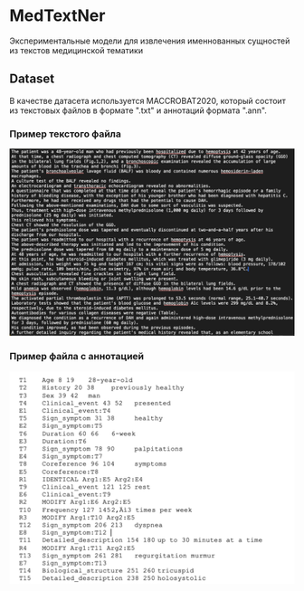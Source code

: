 # MedTextNer
Экспериментальные модели для извлечения именнованных сущностей из текстов медицинской тематики

## Dataset
В качестве датасета используется MACCROBAT2020, который состоит из текстовых файлов в формате ".txt" и аннотаций формата ".ann".
### Пример текстого файла
![text_data](images/text.png)
### Пример файла с аннотацией
![annotation](images/annotation.png)
